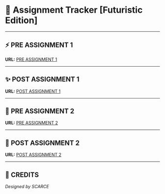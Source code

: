 # 🚀 Assignment Tracker [Futuristic Edition]

---

## ⚡ PRE ASSIGNMENT 1
**URL:** [PRE ASSIGNMENT 1](https://gulms.galgotiasuniversity.org/mod/quiz/view.php?id=144462)

---

## ✨ POST ASSIGNMENT 1
**URL:** [POST ASSIGNMENT 1](https://gulms.galgotiasuniversity.org/mod/quiz/view.php?id=144464)

---

## 🌌 PRE ASSIGNMENT 2
**URL:** [PRE ASSIGNMENT 2](https://gulms.galgotiasuniversity.org/mod/quiz/view.php?id=144465)

---

## 🤖 POST ASSIGNMENT 2
**URL:** [POST ASSIGNMENT 2](https://gulms.galgoatiasuniversityaccc.org/mod/quiz/view.php?id=144464)


---

## 🏁 CREDITS
*Designed by SCARCE*  
